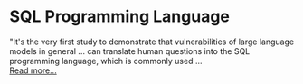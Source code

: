 
# SQL Programming Language


"It's the very first study to demonstrate that vulnerabilities of large language models in general ... can translate human questions into the SQL programming language, which is commonly used ...  
[Read more...](https://www.infoworld.com/article/3713204/why-sql-still-rules.html)
